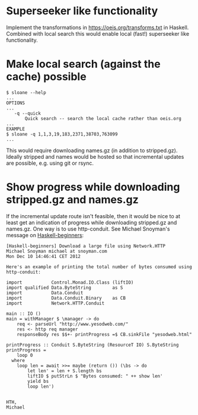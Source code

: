 # Superseeker like functionality

Implement the transformations in <https://oeis.org/transforms.txt> in
Haskell. Combined with local search this would enable local (fast!)
superseeker like functionality.

# Make local search (against the cache) possible

~~~
$ sloane --help
...
OPTIONS
...
   -q --quick
       Quick search -- search the local cache rather than oeis.org
...
EXAMPLE
$ sloane -q 1,1,3,19,183,2371,38703,763099
...
~~~

This would require downloading names.gz (in addition to
stripped.gz). Ideally stripped and names would be hosted so that
incremental updates are possible, e.g. using git or rsync.

# Show progress while downloading stripped.gz and names.gz

If the incremental update route isn't feasible, then it would be nice to
at least get an indication of progress while downloading stripped.gz and
names.gz. One way is to use http-conduit. See Michael Snoyman's message
on [Haskell-beginners](http://www.haskell.org/pipermail/beginners/2012-December/011061.html):

~~~
[Haskell-beginners] Download a large file using Network.HTTP
Michael Snoyman michael at snoyman.com
Mon Dec 10 14:46:41 CET 2012

Here's an example of printing the total number of bytes consumed using
http-conduit:

import           Control.Monad.IO.Class (liftIO)
import qualified Data.ByteString        as S
import           Data.Conduit
import           Data.Conduit.Binary    as CB
import           Network.HTTP.Conduit

main :: IO ()
main = withManager $ \manager -> do
    req <- parseUrl "http://www.yesodweb.com/"
    res <- http req manager
    responseBody res $$+- printProgress =$ CB.sinkFile "yesodweb.html"

printProgress :: Conduit S.ByteString (ResourceT IO) S.ByteString
printProgress =
    loop 0
  where
    loop len = await >>= maybe (return ()) (\bs -> do
        let len' = len + S.length bs
        liftIO $ putStrLn $ "Bytes consumed: " ++ show len'
        yield bs
        loop len')


HTH,
Michael
~~~
